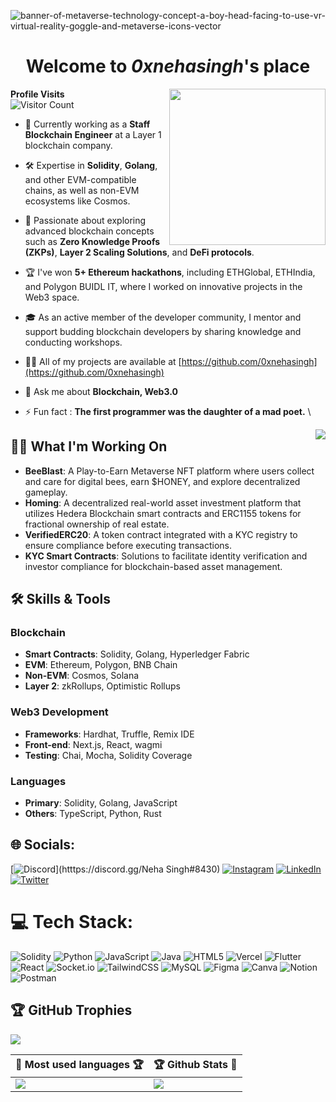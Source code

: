 ![banner-of-metaverse-technology-concept-a-boy-head-facing-to-use-vr-virtual-reality-goggle-and-metaverse-icons-vector](https://user-images.githubusercontent.com/67492324/206671744-69aa3705-7b21-4b1b-839c-c3e619ae27b9.jpg)



<h1 align="center">Welcome to <i>0xnehasingh</i>'s place</h1>

<img align="right" src="https://media1.giphy.com/media/DdpmhAQpQZzwHSrQ3f/giphy.gif?cid=ecf05e47s3jvq8hd695wi55o6q6ap6b2lc01af39bskelry3&rid=giphy.gif&ct=s" width="250" height="250">

**Profile Visits**\
![Visitor Count](https://profile-counter.glitch.me/0xnehasingh/count.svg)

- 🔭 Currently working as a **Staff Blockchain Engineer** at a Layer 1 blockchain company.
- 🛠️ Expertise in **Solidity**, **Golang**, and other EVM-compatible chains, as well as non-EVM ecosystems like Cosmos.
- 🌱 Passionate about exploring advanced blockchain concepts such as **Zero Knowledge Proofs (ZKPs)**, **Layer 2 Scaling Solutions**, and **DeFi protocols**.
- 🏆 I've won **5+ Ethereum hackathons**, including ETHGlobal, ETHIndia, and Polygon BUIDL IT, where I worked on innovative projects in the Web3 space.
- 🎓 As an active member of the developer community, I mentor and support budding blockchain developers by sharing knowledge and conducting workshops.

- 👨‍💻 All of my projects are available at [https://github.com/0xnehasingh](https://github.com/0xnehasingh)

- 💬 Ask me about **Blockchain, Web3.0**

- ⚡ Fun fact : **The first programmer was the daughter of a mad poet.**
\
<img align="right" src="https://quotes-github-readme.vercel.app/api?type=vertical&theme=radical">

## 🧑‍💻 What I'm Working On
- **BeeBlast**: A Play-to-Earn Metaverse NFT platform where users collect and care for digital bees, earn $HONEY, and explore decentralized gameplay.
- **Homing**: A decentralized real-world asset investment platform that utilizes Hedera Blockchain smart contracts and ERC1155 tokens for fractional ownership of real estate.
- **VerifiedERC20**: A token contract integrated with a KYC registry to ensure compliance before executing transactions.
- **KYC Smart Contracts**: Solutions to facilitate identity verification and investor compliance for blockchain-based asset management.

## 🛠️ Skills & Tools
### Blockchain
- **Smart Contracts**: Solidity, Golang, Hyperledger Fabric
- **EVM**: Ethereum, Polygon, BNB Chain
- **Non-EVM**: Cosmos, Solana
- **Layer 2**: zkRollups, Optimistic Rollups

### Web3 Development
- **Frameworks**: Hardhat, Truffle, Remix IDE
- **Front-end**: Next.js, React, wagmi
- **Testing**: Chai, Mocha, Solidity Coverage

### Languages
- **Primary**: Solidity, Golang, JavaScript
- **Others**: TypeScript, Python, Rust

## 🌐 Socials:
[![Discord](https://img.shields.io/badge/Discord-%237289DA.svg?logo=discord&logoColor=white)](htttps://discord.gg/Neha Singh#8430) [![Instagram](https://img.shields.io/badge/Instagram-%23E4405F.svg?logo=Instagram&logoColor=white)](https://instagram.com/0xnehasingh) [![LinkedIn](https://img.shields.io/badge/LinkedIn-%230077B5.svg?logo=linkedin&logoColor=white)](https://www.linkedin.com/in/neha-singh-60b4451a9/) [![Twitter](https://img.shields.io/badge/Twitter-%231DA1F2.svg?logo=Twitter&logoColor=white)](https://twitter.com/0xnehasingh) 

# 💻 Tech Stack:
![Solidity](https://img.shields.io/badge/Solidity-%23363636.svg?style=for-the-badge&logo=solidity&logoColor=white) ![Python](https://img.shields.io/badge/python-3670A0?style=for-the-badge&logo=python&logoColor=ffdd54) ![JavaScript](https://img.shields.io/badge/javascript-%23323330.svg?style=for-the-badge&logo=javascript&logoColor=%23F7DF1E) ![Java](https://img.shields.io/badge/java-%23ED8B00.svg?style=for-the-badge&logo=java&logoColor=white) ![HTML5](https://img.shields.io/badge/html5-%23E34F26.svg?style=for-the-badge&logo=html5&logoColor=white) ![Vercel](https://img.shields.io/badge/vercel-%23000000.svg?style=for-the-badge&logo=vercel&logoColor=white) ![Flutter](https://img.shields.io/badge/Flutter-%2302569B.svg?style=for-the-badge&logo=Flutter&logoColor=white)  ![React](https://img.shields.io/badge/react-%2320232a.svg?style=for-the-badge&logo=react&logoColor=%2361DAFB) ![Socket.io](https://img.shields.io/badge/Socket.io-black?style=for-the-badge&logo=socket.io&badgeColor=010101) ![TailwindCSS](https://img.shields.io/badge/tailwindcss-%2338B2AC.svg?style=for-the-badge&logo=tailwind-css&logoColor=white) ![MySQL](https://img.shields.io/badge/mysql-%2300f.svg?style=for-the-badge&logo=mysql&logoColor=white) ![Figma](https://img.shields.io/badge/figma-%23F24E1E.svg?style=for-the-badge&logo=figma&logoColor=white) ![Canva](https://img.shields.io/badge/Canva-%2300C4CC.svg?style=for-the-badge&logo=Canva&logoColor=white) ![Notion](https://img.shields.io/badge/Notion-%23000000.svg?style=for-the-badge&logo=notion&logoColor=white) ![Postman](https://img.shields.io/badge/Postman-FF6C37?style=for-the-badge&logo=postman&logoColor=white)

## 🏆 GitHub Trophies
![](https://github-profile-trophy.vercel.app/?username=0xnehasingh&theme=discord&no-frame=false&no-bg=false&margin-w=4)

|🎯 Most used languages 🏆| 🏆 Github Stats 🔭|
|----------------------------------|----------------------------|
|![](https://github-readme-stats.vercel.app/api/top-langs/?username=0xnehasingh&theme=blueberry&hide_border=false&include_all_commits=false&count_private=true&layout=compact)|![](https://github-readme-stats.vercel.app/api?username=0xnehasingh&theme=blueberry&hide_border=false&include_all_commits=false&count_private=true)|
